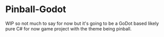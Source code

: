 # Pinball-Godot
WIP so not much to say for now but it's going to be a GoDot based likely pure C# for now game project with the theme being pinball.
